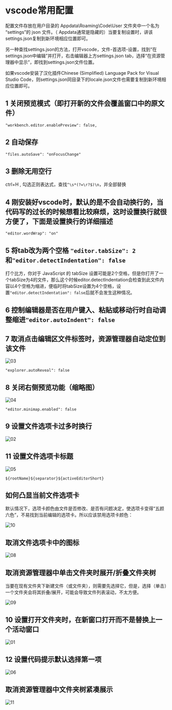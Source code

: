 # vscode常用配置

配置文件存放在用户目录的 Appdata\Roaming\Code\User 文件夹中一个名为 “settings”的 json 文件。（ Appdata通常是隐藏的）当要复制设置时，讲该settings.json复制到新环境相应位置即可。

另一种查找settings.json的方法，打开vscode，文件-首选项-设置，找到“在settings.json中编辑”并打开，右击编辑器上方settings.json tab，选择“在资源管理器中显示”，即找到settings.json文件位置。

如果vscode安装了汉化插件Chinese (Simplified) Language Pack for Visual Studio Code，则settings.json同目录下的locale.json文件也需要复制到新环境相应位置即可。

## 1 关闭预览模式（即打开新的文件会覆盖窗口中的原文件）

`"workbench.editor.enablePreview": false,`

## 2 自动保存

`"files.autoSave": "onFocusChange"`

## 3 删除无用空行

ctrl+H , 勾选正则表达式，查找`^\s*(?=\r?$)\n`，并全部替换

## 4 刚安装好vscode时，默认的是不会自动换行的，当代码写的过长的时候想看比较麻烦，这时设置换行就很方便了，下面是设置换行的详细描述

`"editor.wordWrap": "on"`

## 5 将tab改为两个空格 `"editor.tabSize": 2`和`"editor.detectIndentation": false`

打个比方，你对于 JavaScript 的 tabSize 设置可能是2个空格，但是你打开了一个tabSize为4的文件，那么这个时候editor.detectIndentation会检查到此文件内容以4个空格为缩进，便临时将tabSize设置为4个空格，设置`"editor.detectIndentation": false`后就不会发生这种情况。

## 6 控制编辑器是否在用户键入、粘贴或移动行时自动调整缩进`"editor.autoIndent": false`

## 7  取消点击编辑区文件标签时，资源管理器自动定位到该文件

![03](https://blog-1320825986.cos.ap-nanjing.myqcloud.com/20230805/03.png)

`"explorer.autoReveal": false`

## 8 关闭右侧预览功能（缩略图）

![04](https://blog-1320825986.cos.ap-nanjing.myqcloud.com/20230805/04.png)

`"editor.minimap.enabled": false`

## 9 设置文件选项卡过多时换行

![02](https://blog-1320825986.cos.ap-nanjing.myqcloud.com/20230805/02.png)

## 11 设置文件选项卡标题

![05](https://blog-1320825986.cos.ap-nanjing.myqcloud.com/20230805/05.png)

`${rootName}${separator}${activeEditorShort}`

## 如何凸显当前文件选项卡

默认情况下，选项卡颜色由文件是否修改、是否有问题决定，使选项卡变得“五颜六色”，不易找到当前编辑的选项卡。所以应该禁用选项卡颜色：

![10](https://blog-1320825986.cos.ap-nanjing.myqcloud.com/20230805/10.png)

## 取消文件选项卡中的图标

![08](https://blog-1320825986.cos.ap-nanjing.myqcloud.com/20230805/08.png)

## 取消资源管理器中单击文件夹时展开/折叠文件夹树

当要在现有文件夹下新建文件（或文件夹），则需要先选择它，但是，选择（单击）一个文件夹会将其折叠/展开，可能会导致文件列表滚动，不太方便。

![09](https://blog-1320825986.cos.ap-nanjing.myqcloud.com/20230805/09.png)

## 10 设置打开文件夹时，在新窗口打开而不是替换上一个活动窗口

![01](https://blog-1320825986.cos.ap-nanjing.myqcloud.com/20230805/01.png)

## 12 设置代码提示默认选择第一项

![06](https://blog-1320825986.cos.ap-nanjing.myqcloud.com/20230805/06.png)

## 取消资源管理器中文件夹树紧凑展示

![11](https://blog-1320825986.cos.ap-nanjing.myqcloud.com/20230805/11.png)
